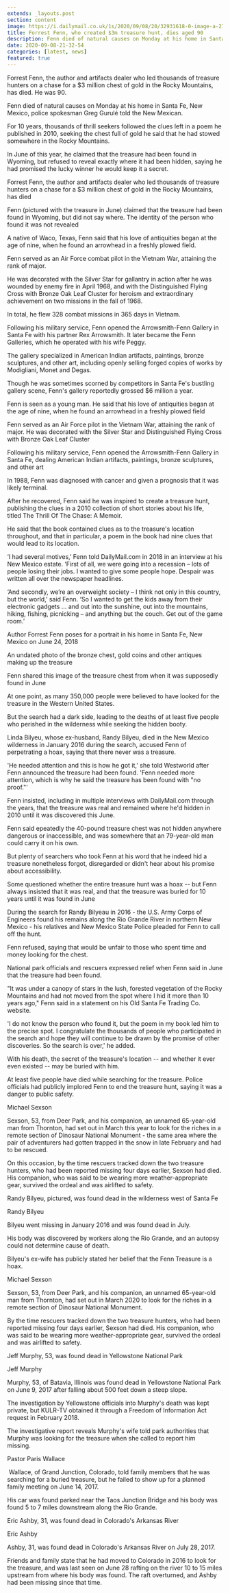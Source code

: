 ```yaml
---
extends: _layouts.post
section: content
image: https://i.dailymail.co.uk/1s/2020/09/08/20/32931618-0-image-a-27_1599593879805.jpg 
title: Forrest Fenn, who created $3m treasure hunt, dies aged 90 
description: Fenn died of natural causes on Monday at his home in Santa Fe, New Mexico, police said. In June of this year, he announced that the treasure had been found, but refused say where. 
date: 2020-09-08-21-32-54 
categories: [latest, news] 
featured: true 
--- 
```

Forrest Fenn, the author and artifacts dealer who led thousands of treasure hunters on a chase for a $3 million chest of gold in the Rocky Mountains, has died. He was 90.

Fenn died of natural causes on Monday at his home in Santa Fe, New Mexico, police spokesman Greg Gurulé told the New Mexican.

For 10 years, thousands of thrill seekers followed the clues left in a poem he published in 2010, seeking the chest full of gold he said that he had stowed somewhere in the Rocky Mountains.

In June of this year, he claimed that the treasure had been found in Wyoming, but refused to reveal exactly where it had been hidden, saying he had promised the lucky winner he would keep it a secret. 

Forrest Fenn, the author and artifacts dealer who led thousands of treasure hunters on a chase for a $3 million chest of gold in the Rocky Mountains, has died 

Fenn (pictured with the treasure in June) claimed that the treasure had been found in Wyoming, but did not say where. The identity of the person who found it was not revealed

A native of Waco, Texas, Fenn said that his love of antiquities began at the age of nine, when he found an arrowhead in a freshly plowed field. 

Fenn served as an Air Force combat pilot in the Vietnam War, attaining the rank of major.

He was decorated with the Silver Star for gallantry in action after he was wounded by enemy fire in April 1968, and with the Distinguished Flying Cross with Bronze Oak Leaf Cluster for heroism and extraordinary achievement on two missions in the fall of 1968. 

In total, he flew 328 combat missions in 365 days in Vietnam.

Following his military service, Fenn opened the Arrowsmith-Fenn Gallery in Santa Fe with his partner Rex Arrowsmith. It later became the Fenn Galleries, which he operated with his wife Peggy.

The gallery specialized in American Indian artifacts, paintings, bronze sculptures, and other art, including openly selling forged copies of works by Modigliani, Monet and Degas. 

Though he was sometimes scorned by competitors in Santa Fe's bustling gallery scene, Fenn's gallery reportedly grossed $6 million a year.

Fenn is seen as a young man. He said that his love of antiquities began at the age of nine, when he found an arrowhead in a freshly plowed field

Fenn served as an Air Force pilot in the Vietnam War, attaining the rank of major. He was decorated with the Silver Star and Distinguished Flying Cross with Bronze Oak Leaf Cluster

Following his military service, Fenn opened the Arrowsmith-Fenn Gallery in Santa Fe, dealing American Indian artifacts, paintings, bronze sculptures, and other art

In 1988, Fenn was diagnosed with cancer and given a prognosis that it was likely terminal.

After he recovered, Fenn said he was inspired to create a treasure hunt, publishing the clues in a 2010 collection of short stories about his life, titled The Thrill Of The Chase: A Memoir.

He said that the book contained clues as to the treasure's location throughout, and that in particular, a poem in the book had nine clues that would lead to its location. 

‘I had several motives,’ Fenn told DailyMail.com in 2018 in an interview at his New Mexico estate. ‘First of all, we were going into a recession – lots of people losing their jobs. I wanted to give some people hope. Despair was written all over the newspaper headlines.

‘And secondly, we’re an overweight society – I think not only in this country, but the world,’ said Fenn. ‘So I wanted to get the kids away from their electronic gadgets … and out into the sunshine, out into the mountains, hiking, fishing, picnicking – and anything but the couch. Get out of the game room.’

Author Forrest Fenn poses for a portrait in his home in Santa Fe, New Mexico on June 24, 2018

An undated photo of the bronze chest, gold coins and other antiques making up the treasure

Fenn shared this image of the treasure chest from when it was supposedly found in June

At one point, as many 350,000 people were believed to have looked for the treasure in the Western United States. 

But the search had a dark side, leading to the deaths of at least five people who perished in the wilderness while seeking the hidden booty.

Linda Bilyeu, whose ex-husband, Randy Bilyeu, died in the New Mexico wilderness in January 2016 during the search, accused Fenn of perpetrating a hoax, saying that there never was a treasure.

'He needed attention and this is how he got it,' she told Westworld after Fenn announced the treasure had been found. 'Fenn needed more attention, which is why he said the treasure has been found with "no proof."' 

Fenn insisted, including in multiple interviews with DailyMail.com through the years, that the treasure was real and remained where he'd hidden in 2010 until it was discovered this June.   

Fenn said epeatedly the 40-pound treasure chest was not hidden anywhere dangerous or inaccessible, and was somewhere that an 79-year-old man could carry it on his own. 

But plenty of searchers who took Fenn at his word that he indeed hid a treasure nonetheless forgot, disregarded or didn't hear about his promise about accessibility. 

Some questioned whether the entire treasure hunt was a hoax -- but Fenn always insisted that it was real, and that the treasure was buried for 10 years until it was found in June

During the search for Randy Bilyeau in 2016 - the U.S. Army Corps of Engineers found his remains along the Rio Grande River in northern New Mexico - his relatives and New Mexico State Police pleaded for Fenn to call off the hunt.

Fenn refused, saying that would be unfair to those who spent time and money looking for the chest.

National park officials and rescuers expressed relief when Fenn said in June that the treasure had been found. 

"It was under a canopy of stars in the lush, forested vegetation of the Rocky Mountains and had not moved from the spot where I hid it more than 10 years ago," Fenn said in a statement on his Old Santa Fe Trading Co. website. 

'I do not know the person who found it, but the poem in my book led him to the precise spot. I congratulate the thousands of people who participated in the search and hope they will continue to be drawn by the promise of other discoveries. So the search is over,' he added.  

With his death, the secret of the treasure's location -- and whether it ever even existed -- may be buried with him.

At least five people have died while searching for the treasure. Police officials had publicly implored Fenn to end the treasure hunt, saying it was a danger to public safety.

Michael Sexson  

 Sexson, 53, from Deer Park, and his companion, an unnamed 65-year-old man from Thornton, had set out in March this year to look for the riches in a remote section of Dinosaur National Monument - the same area where the pair of adventurers had gotten trapped in the snow in late February and had to be rescued.

On this occasion, by the time rescuers tracked down the two treasure hunters, who had been reported missing four days earlier, Sexson had died. His companion, who was said to be wearing more weather-appropriate gear, survived the ordeal and was airlifted to safety. 

Randy Bilyeu, pictured, was found dead in the wilderness west of Santa Fe

Randy Bilyeu  

Bilyeu went missing in January 2016 and was found dead in July. 

His body was discovered by workers along the Rio Grande, and an autopsy could not determine cause of death. 

Bilyeu's ex-wife has publicly stated her belief that the Fenn Treasure is a hoax. 

Michael Sexson

Sexson, 53, from Deer Park, and his companion, an unnamed 65-year-old man from Thornton, had set out in March 2020 to look for the riches in a remote section of Dinosaur National Monument. 

By the time rescuers tracked down the two treasure hunters, who had been reported missing four days earlier, Sexson had died. His companion, who was said to be wearing more weather-appropriate gear, survived the ordeal and was airlifted to safety.

Jeff Murphy, 53, was found dead in Yellowstone National Park

Jeff Murphy

Murphy, 53, of Batavia, Illinois was found dead in Yellowstone National Park on June 9, 2017 after falling about 500 feet down a steep slope. 

The investigation by Yellowstone officials into Murphy's death was kept private, but KULR-TV obtained it through a Freedom of Information Act request in February 2018. 

The investigative report reveals Murphy's wife told park authorities that Murphy was looking for the treasure when she called to report him missing.  

Pastor Paris Wallace

 Wallace, of Grand Junction, Colorado, told family members that he was searching for a buried treasure, but he failed to show up for a planned family meeting on June 14, 2017. 

His car was found parked near the Taos Junction Bridge and his body was found 5 to 7 miles downstream along the Rio Grande. 

Eric Ashby, 31, was found dead in Colorado's Arkansas River

Eric Ashby 

Ashby, 31, was found dead in Colorado's Arkansas River on July 28, 2017. 

Friends and family state that he had moved to Colorado in 2016 to look for the treasure, and was last seen on June 28 rafting on the river 10 to 15 miles upstream from where his body was found. The raft overturned, and Ashby had been missing since that time.  



